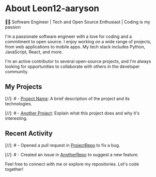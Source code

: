 # About Leon12-aaryson
👨‍💻 Software Engineer | Tech and Open Source Enthusiast | Coding is my passion

I'm a passionate software engineer with a love for coding and a commitment to open source. I enjoy working on a wide range of projects, from web applications to mobile apps. My tech stack includes Python, JavaScript, React, and more.

I'm an active contributor to several open-source projects, and I'm always looking for opportunities to collaborate with others in the developer community.

## My Projects

[//]: # - [Project Name](https://github.com/yourusername/projectname): A brief description of the project and its technologies.

[//]: # - [Another Project](https://github.com/yourusername/anotherproject): Explain what this project does and why it's interesting.

## Recent Activity

[//]: # - Opened a pull request in [ProjectRepo](https://github.com/projectrepo) to fix a bug.

[//]: # - Created an issue in [AnotherRepo](https://github.com/anotherrepo) to suggest a new feature.

Feel free to connect with me or explore my repositories. Let's code together!

